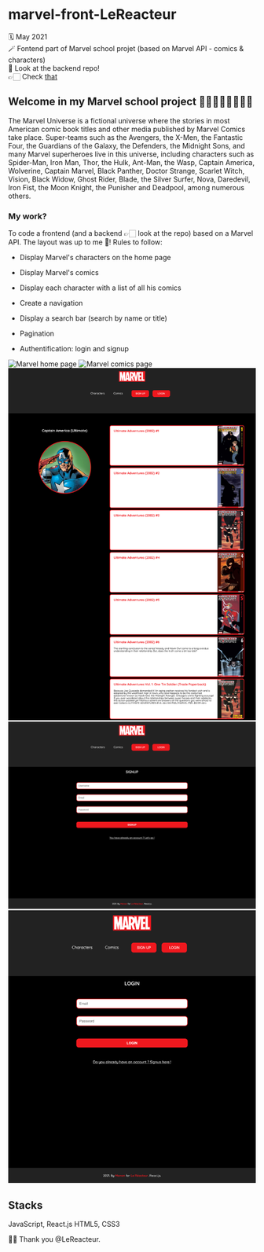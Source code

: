 # marvel-front-LeReacteur

🗓 May 2021  
🪄 Fontend part of Marvel school projet (based on Marvel API - comics & characters)  
👀 Look at the backend repo!  
👉🏻 Check [that](https://mymarvel-lereacteur-2021.netlify.app/)

## Welcome in my Marvel school project 👩🏿‍🎤🥷🏼🦹🏻‍♀️

The Marvel Universe is a fictional universe where the stories in most American comic book titles and other media published by Marvel Comics take place. Super-teams such as the Avengers, the X-Men, the Fantastic Four, the Guardians of the Galaxy, the Defenders, the Midnight Sons, and many Marvel superheroes live in this universe, including characters such as Spider-Man, Iron Man, Thor, the Hulk, Ant-Man, the Wasp, Captain America, Wolverine, Captain Marvel, Black Panther, Doctor Strange, Scarlet Witch, Vision, Black Widow, Ghost Rider, Blade, the Silver Surfer, Nova, Daredevil, Iron Fist, the Moon Knight, the Punisher and Deadpool, among numerous others.

### My work?

To code a frontend (and a backend 👉🏻 look at the repo) based on a Marvel API. The layout was up to me 🤗!
Rules to follow:

- Display Marvel's characters on the home page
- Display Marvel's comics
- Display each character with a list of all his comics
- Create a navigation

- Display a search bar (search by name or title)
- Pagination
- Authentification: login and signup

![Marvel home page](src/assets/img/marvel-characters-desktop.png)
![Marvel comics page](src/assets/img/marvel-comics-tablette.png)
![Vinted character page](src/assets/img/marvel-character-desktop.png)
![Marvel signup page](src/assets/img/marvel-signup-desktop.png)
![Marvel login page](src/assets/img/marvel-login-tablette.png)

## Stacks

JavaScript, React.js
HTML5, CSS3

🙏🏻 Thank you @LeReacteur.
